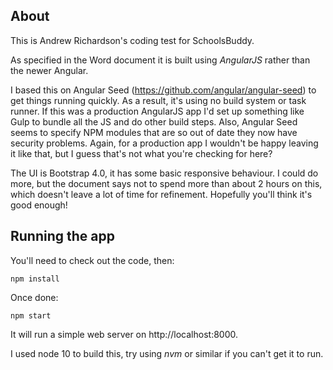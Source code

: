 ## About

This is Andrew Richardson's coding test for SchoolsBuddy.

As specified in the Word document it is built using *AngularJS* rather than the newer Angular.

I based this on Angular Seed (https://github.com/angular/angular-seed) to get things running quickly. As a result, it's using no 
build system or task runner. If this was a production AngularJS app I'd set up something like Gulp to bundle all the JS and do other
build steps. Also, Angular Seed seems to specify NPM modules that are so out of date they now have security problems. Again, for a 
production app I wouldn't be happy leaving it like that, but I guess that's not what you're checking for here?

The UI is Bootstrap 4.0, it has some basic responsive behaviour. I could do more, but the document says not to spend more than about 
2 hours on this, which doesn't leave a lot of time for refinement. Hopefully you'll think it's good enough!

## Running the app

You'll need to check out the code, then:

```
npm install
```

Once done:

```
npm start
```

It will run a simple web server on http://localhost:8000.

I used node 10 to build this, try using *nvm* or similar if you can't get it to run.